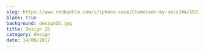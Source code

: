 ```yaml
---
slug: https://www.redbubble.com/i/iphone-case/Chameleon-by-solo244/15331529.PM7U2
blank: true
background: design26.jpg
title: Design 26
category: design
date: 14/08/2017
---
```


